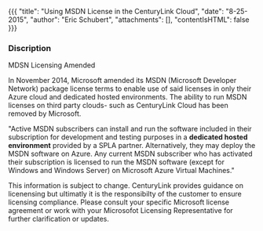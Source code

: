 {{{
  "title": "Using MSDN License in the CenturyLink Cloud",
  "date": "8-25-2015",
  "author": "Eric Schubert",
  "attachments": [],
  "contentIsHTML": false
}}}

### Discription

MDSN Licensing Amended

In November 2014, Microsoft amended its MSDN (Microsoft Developer Network) package license terms to enable use of said licenses in only their Azure cloud and dedicated hosted environments. The ability to run MSDN licenses on third party clouds- such as CenturyLink Cloud has been removed by Microsoft.

"Active MSDN subscribers can install and run the software included in their subscription for development and testing purposes in a **dedicated hosted environment** provided by a SPLA partner. Alternatively, they may deploy the MSDN software on Azure. Any current MSDN subscriber who has activated their subscription is licensed to run the MSDN software (except for Windows and Windows Server) on Microsoft Azure Virtual Machines."

This information is subject to change. CenturyLink provides guidance on licenensing but ultimatly it is the responsibilty of the customer to ensure licensing compliance. Please consult your specific Microsoft license agreement or work with your Microsofot Licensing Representative for further clarification or updates.
